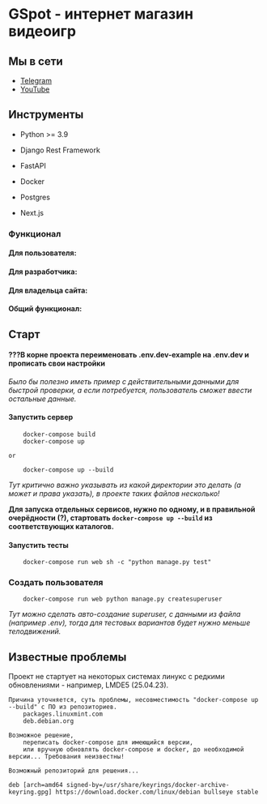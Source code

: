 # GSpot - интернет магазин видеоигр

## Мы в сети
- [Telegram](https://t.me/django_school)
- [YouTube](https://www.youtube.com/channel/UC_hPYclmFCIENpMUHpPY8FQ)

## Инструменты

- Python >= 3.9
- Django Rest Framework
- FastAPI
- Docker

- Postgres
- Next.js

### Функционал
#### Для пользователя:


#### Для разработчика:


#### Для владельца сайта:


#### Общий функционал:


## Старт

#### ???В корне проекта переименовать .env.dev-example на .env.dev и прописать свои настройки
*Было бы полезно иметь пример с действительными данными для быстрой проверки, а если потребуется, пользователь сможет ввести остальные данные.*


#### Запустить сервер
```
    docker-compose build
    docker-compose up
```
    or
```
    docker-compose up --build
```
*Тут критично важно указывать из какой директории это делать (а может и права указать), в проекте таких файлов несколько!*

**Для запуска отдельных сервисов, нужно по одному, и в правильной очерёдности (?), стартовать `docker-compose up --build` из соответствующих каталогов.**

#### Запустить тесты
```
    docker-compose run web sh -c "python manage.py test"
```

### Создать пользователя
```
    docker-compose run web python manage.py createsuperuser
```

*Тут можно сделать авто-создание superuser, с данными из файла (например .env), тогда для тестовых вариантов будет нужно меньше телодвижений.*

## Известные проблемы
Проект не стартует на некоторых системах линукс с редкими обновлениями - например, LMDE5 (25.04.23).
    
    Причина уточняется, суть проблемы, несовместимость "docker-compose up --build" с ПО из репозиториев.
        packages.linuxmint.com
        deb.debian.org

    Возможное решение, 
        переписать docker-compose для имеющийся версии, 
        или вручную обновлять docker-compose и docker, до необходимой версии... Требования неизвестны!

    Возможный репозиторий для решения...        
```
deb [arch=amd64 signed-by=/usr/share/keyrings/docker-archive-keyring.gpg] https://download.docker.com/linux/debian bullseye stable
```
